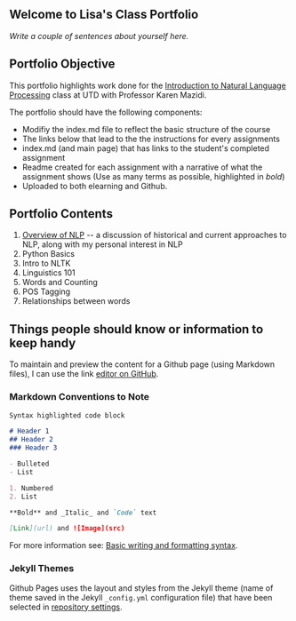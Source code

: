 
## Welcome to Lisa's Class Portfolio

*Write a couple of sentences about yourself here.*

## Portfolio Objective

This portfolio highlights work done for the [Introduction to Natural Language Processing](https://github.com/kjmazidi/NLP/blob/gh-pages/index.md) class at UTD with Professor Karen Mazidi. 

The portfolio should have the following components: 
- Modifiy the index.md file to reflect the basic structure of the course
- The links below that lead to the the instructions for every assignments
- index.md (and main page) that has links to the student's completed assignment
- Readme created for each assignment with a narrative of what the assignment shows (Use as many terms as possible, highlighted in *bold*) 
- Uploaded to both elearning and Github.

## Portfolio Contents

1. [Overview of NLP](https://github.com/kjmazidi/NLP/blob/master/Portfolio%20Instructions/Portfolio%20Component%201.pdf) -- a discussion of historical and current approaches to NLP, along with my personal interest in NLP
2. Python Basics
3. Intro to NLTK
4. Linguistics 101
5. Words and Counting
6. POS Tagging
7. Relationships between words

## Things people should know or information to keep handy

To maintain and preview the content for a Github page (using Markdown files), I can use the link [editor on GitHub](https://github.com/LisaBChen/CS-4395-Portfolio/edit/gh-pages/docs/index.md). 

### Markdown Conventions to Note

```markdown
Syntax highlighted code block

# Header 1
## Header 2
### Header 3

- Bulleted
- List

1. Numbered
2. List

**Bold** and _Italic_ and `Code` text

[Link](url) and ![Image](src)
```

For more information see: [Basic writing and formatting syntax](https://docs.github.com/en/github/writing-on-github/getting-started-with-writing-and-formatting-on-github/basic-writing-and-formatting-syntax).

### Jekyll Themes

Github Pages uses the layout and styles from the Jekyll theme (name of theme saved in the Jekyll `_config.yml` configuration file) that have been selected in [repository settings](https://github.com/LisaBChen/CS-4395-Portfolio/settings/pages). 

